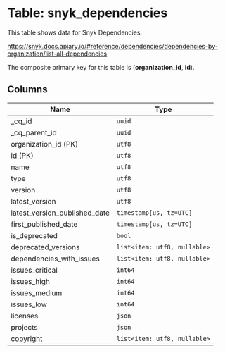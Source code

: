 # Table: snyk_dependencies

This table shows data for Snyk Dependencies.

https://snyk.docs.apiary.io/#reference/dependencies/dependencies-by-organization/list-all-dependencies

The composite primary key for this table is (**organization_id**, **id**).

## Columns

| Name          | Type          |
| ------------- | ------------- |
|_cq_id|`uuid`|
|_cq_parent_id|`uuid`|
|organization_id (PK)|`utf8`|
|id (PK)|`utf8`|
|name|`utf8`|
|type|`utf8`|
|version|`utf8`|
|latest_version|`utf8`|
|latest_version_published_date|`timestamp[us, tz=UTC]`|
|first_published_date|`timestamp[us, tz=UTC]`|
|is_deprecated|`bool`|
|deprecated_versions|`list<item: utf8, nullable>`|
|dependencies_with_issues|`list<item: utf8, nullable>`|
|issues_critical|`int64`|
|issues_high|`int64`|
|issues_medium|`int64`|
|issues_low|`int64`|
|licenses|`json`|
|projects|`json`|
|copyright|`list<item: utf8, nullable>`|